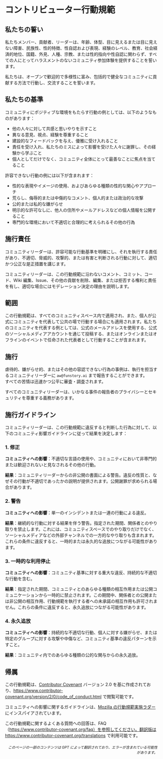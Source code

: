 # コントリビューター行動規範

## 私たちの誓い

私たちメンバー、貢献者、リーダーは、年齢、体型、目に見えるまたは目に見えない障害、民族性、性的特徴、性自認および表現、経験のレベル、教育、社会経済的地位、国籍、外見、人種、宗教、または性的指向や性自認に関わらず、すべての人にとってハラスメントのないコミュニティ参加体験を提供することを誓います。

私たちは、オープンで歓迎的で多様性に富み、包括的で健全なコミュニティに貢献する方法で行動し、交流することを誓います。

## 私たちの基準

コミュニティにポジティブな環境をもたらす行動の例としては、以下のようなものがあります：

* 他の人々に対して共感と思いやりを示すこと
* 異なる意見、視点、経験を尊重すること
* 建設的なフィードバックを与え、優雅に受け入れること
* 責任を受け入れ、私たちのミスによって影響を受けた人々に謝罪し、その経験から学ぶこと
* 個人としてだけでなく、コミュニティ全体にとって最善なことに焦点を当てること

許容できない行動の例には以下が含まれます：

* 性的な表現やイメージの使用、およびあらゆる種類の性的な関心やアプローチ
* 荒らし、侮辱的または中傷的なコメント、個人的または政治的な攻撃
* 公的または私的な嫌がらせ
* 明示的な許可なしに、他人の住所やメールアドレスなどの個人情報を公開すること
* 専門的な環境において不適切と合理的に考えられるその他の行為

## 施行責任

コミュニティリーダーは、許容可能な行動基準を明確にし、それを執行する責任があり、不適切、脅威的、攻撃的、または有害と判断される行動に対して、適切かつ公正な是正措置を講じます。

コミュニティリーダーは、この行動規範に沿わないコメント、コミット、コード、Wiki 編集、Issue、その他の貢献を削除、編集、または拒否する権利と責任を有し、適切な場合にはモデレーション決定の理由を説明します。

## 範囲

この行動規範は、すべてのコミュニティスペース内で適用され、また、個人が公式にコミュニティを代表して公共の場で行動する場合にも適用されます。私たちのコミュニティを代表する例としては、公式のメールアドレスを使用する、公式のソーシャルメディアアカウントを通じて投稿する、またはオンラインまたはオフラインのイベントで任命された代表者として行動することが含まれます。

## 施行

虐待的、嫌がらせ的、またはその他の容認できない行為の事例は、執行を担当するコミュニティリーダーに `aw@funstory.ai` まで報告することができます。  
すべての苦情は迅速かつ公平に審査・調査されます。  

すべてのコミュニティリーダーは、いかなる事件の報告者のプライバシーとセキュリティを尊重する義務があります。

## 施行ガイドライン

コミュニティリーダーは、この行動規範に違反すると判断した行為に対して、以下のコミュニティ影響ガイドラインに従って結果を決定します：

### 1. 修正

**コミュニティへの影響**：不適切な言語の使用や、コミュニティにおいて非専門的または歓迎されないと見なされるその他の行動。

**結果**：コミュニティリーダーからの非公開の書面による警告。違反の性質と、なぜその行動が不適切であったかの説明が提供されます。公開謝罪が求められる場合があります。

### 2. 警告

**コミュニティへの影響**：単一のインシデントまたは一連の行動による違反。

**結果**：継続的な行動に対する結果を伴う警告。指定された期間、関係者とのやり取りを禁止します。これには、コミュニティスペースでのやり取りだけでなく、ソーシャルメディアなどの外部チャンネルでの一方的なやり取りも含まれます。これらの条件に違反すると、一時的または永久的な追放につながる可能性があります。

### 3. 一時的な利用停止

**コミュニティへの影響**：コミュニティ基準に対する重大な違反、持続的な不適切な行動を含む。

**結果**：指定された期間、コミュニティとのあらゆる種類の相互作用または公開コミュニケーションから一時的に禁止されます。この期間中、関係者との公開または非公開の相互作用、行動規範を執行する者への未承諾の相互作用も許可されません。これらの条件に違反すると、永久追放につながる可能性があります。

### 4. 永久追放

**コミュニティへの影響**：持続的な不適切な行動、個人に対する嫌がらせ、または特定のグループに対する攻撃や中傷など、コミュニティ基準の違反パターンを示すこと。

**結果**：コミュニティ内でのあらゆる種類の公的な関与からの永久追放。

## 帰属

この行動規範は、[Contributor Covenant][homepage] バージョン 2.0 を基に作成されており、https://www.contributor-covenant.org/version/2/0/code_of_conduct.html で閲覧可能です。

コミュニティへの影響に関するガイドラインは、[Mozilla の行動規範実施ラダー](https://github.com/mozilla/diversity) にインスパイアされています。

[homepage]: https://www.contributor-covenant.org

この行動規範に関するよくある質問への回答は、FAQ（https://www.contributor-covenant.org/faq）を参照してください。翻訳版は https://www.contributor-covenant.org/translations で利用可能です。

<div align="right"> 
<h6><small>このページの一部のコンテンツは GPT によって翻訳されており、エラーが含まれている可能性があります。</small></h6>